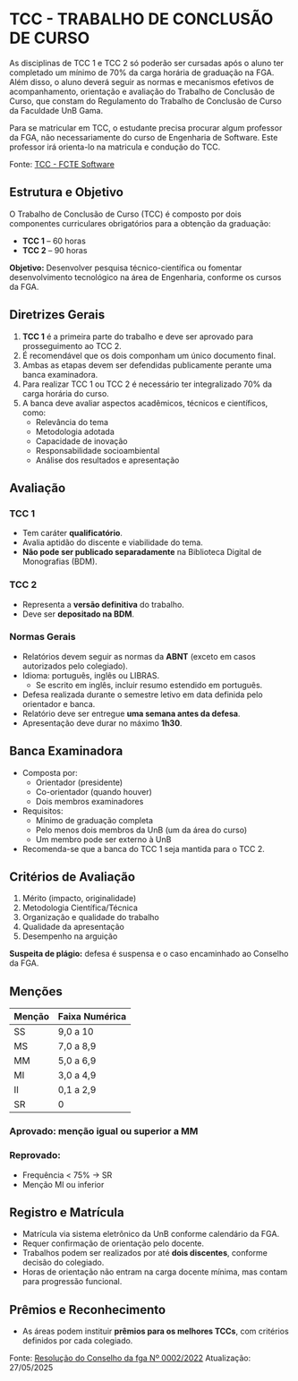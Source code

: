 # TCC - TRABALHO DE CONCLUSÃO DE CURSO

As disciplinas de TCC 1 e TCC 2 só poderão ser cursadas após o aluno ter completado um mínimo de 70% da carga horária de graduação na FGA. Além disso, o aluno deverá seguir as normas e mecanismos efetivos de acompanhamento, orientação e avaliação do Trabalho de Conclusão de Curso, que constam do Regulamento do Trabalho de Conclusão de Curso da Faculdade UnB Gama.

Para se matricular em TCC, o estudante precisa procurar algum professor da FGA, não necessariamente do curso de Engenharia de Software.
Este professor irá orienta-lo na matricula e condução do TCC.

Fonte: [TCC - FCTE Software](https://software.unb.br/ensino/tcc)

## Estrutura e Objetivo

O Trabalho de Conclusão de Curso (TCC) é composto por dois componentes curriculares obrigatórios para a obtenção da graduação:

- **TCC 1** – 60 horas
- **TCC 2** – 90 horas

**Objetivo:** Desenvolver pesquisa técnico-científica ou fomentar desenvolvimento tecnológico na área de Engenharia, conforme os cursos da FGA.

## Diretrizes Gerais

1. **TCC 1** é a primeira parte do trabalho e deve ser aprovado para prosseguimento ao TCC 2.
2. É recomendável que os dois componham um único documento final.
3. Ambas as etapas devem ser defendidas publicamente perante uma banca examinadora.
4. Para realizar TCC 1 ou TCC 2 é necessário ter integralizado 70% da carga horária do curso.
5. A banca deve avaliar aspectos acadêmicos, técnicos e científicos, como:
   - Relevância do tema
   - Metodologia adotada
   - Capacidade de inovação
   - Responsabilidade socioambiental
   - Análise dos resultados e apresentação

## Avaliação

### TCC 1

- Tem caráter **qualificatório**.
- Avalia aptidão do discente e viabilidade do tema.
- **Não pode ser publicado separadamente** na Biblioteca Digital de Monografias (BDM).

### TCC 2

- Representa a **versão definitiva** do trabalho.
- Deve ser **depositado na BDM**.

### Normas Gerais

- Relatórios devem seguir as normas da **ABNT** (exceto em casos autorizados pelo colegiado).
- Idioma: português, inglês ou LIBRAS.
  - Se escrito em inglês, incluir resumo estendido em português.
- Defesa realizada durante o semestre letivo em data definida pelo orientador e banca.
- Relatório deve ser entregue **uma semana antes da defesa**.
- Apresentação deve durar no máximo **1h30**.

## Banca Examinadora

- Composta por:
  - Orientador (presidente)
  - Co-orientador (quando houver)
  - Dois membros examinadores
- Requisitos:
  - Mínimo de graduação completa
  - Pelo menos dois membros da UnB (um da área do curso)
  - Um membro pode ser externo à UnB
- Recomenda-se que a banca do TCC 1 seja mantida para o TCC 2.

## Critérios de Avaliação

1. Mérito (impacto, originalidade)
2. Metodologia Científica/Técnica
3. Organização e qualidade do trabalho
4. Qualidade da apresentação
5. Desempenho na arguição

**Suspeita de plágio:** defesa é suspensa e o caso encaminhado ao Conselho da FGA.

## Menções

| Menção | Faixa Numérica |
| ------ | -------------- |
| SS     | 9,0 a 10       |
| MS     | 7,0 a 8,9      |
| MM     | 5,0 a 6,9      |
| MI     | 3,0 a 4,9      |
| II     | 0,1 a 2,9      |
| SR     | 0              |

### Aprovado: menção igual ou superior a MM

### Reprovado:

- Frequência < 75% → SR
- Menção MI ou inferior

## Registro e Matrícula

- Matrícula via sistema eletrônico da UnB conforme calendário da FGA.
- Requer confirmação de orientação pelo docente.
- Trabalhos podem ser realizados por até **dois discentes**, conforme decisão do colegiado.
- Horas de orientação não entram na carga docente mínima, mas contam para progressão funcional.

## Prêmios e Reconhecimento

- As áreas podem instituir **prêmios para os melhores TCCs**, com critérios definidos por cada colegiado.

Fonte: [Resolução do Conselho da fga Nº 0002/2022](https://sei.unb.br/sei/publicacoes/controlador_publicacoes.php?acao=publicacao_visualizar&id_documento=8652554&id_orgao_publicacao=0)
Atualização: 27/05/2025
